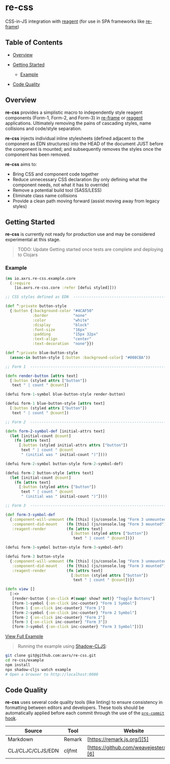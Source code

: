 # re-css

CSS-in-JS integration with [reagent][1] (for use in SPA frameworks like [re-frame][2])

## Table of Contents

-   [Overview](#overview)

-   [Getting Started](#getting-started)

    -   [Example](#example)

-   [Code Quality](#code-quality)

## Overview

**re-css** provides a simplistic macro to independently style reagent components (Form-1, Form-2, and Form-3) in [re-frame][2]
or [reagent][1] applications. Ultimately removing the pains of cascading styles, name collisions and code/style separation.

**re-css** injects individual inline stylesheets (defined adjacent to the component as EDN structures) into
the HEAD of the document JUST before the component is mounted; and subsequently removes the styles once the
component has been removed.

**re-css** aims to:

-   Bring CSS and component code together
-   Reduce unnecessary CSS declaration (by only defining what the component needs, not what it has to override)
-   Remove a potential build tool (SASS/LESS)
-   Eliminate class name collisions
-   Provide a clean path moving forward (assist moving away from legacy styles)

## Getting Started

**re-css** is currently not ready for production use and may be considered experimental at this stage.

> TODO: Update Getting started once tests are complete and deploying to Clojars

### Example

```clojure
(ns io.axrs.re-css.example.core
  (:require
    [io.axrs.re-css.core :refer [defui styled]]))

;; CSS styles defined as EDN  ---------------------------------------------------------------

(def ^:private button-style
  {:button {:background-color "#4CAF50"
            :border           "none"
            :color            "white"
            :display          "block"
            :font-size        "16px"
            :padding          "15px 32px"
            :text-align       "center"
            :text-decoration  "none"}})

(def ^:private blue-button-style
  (assoc-in button-style [:button :background-color] "#008CBA"))

;; Form 1  ----------------------------------------------------------------------------------

(defn render-button [attrs text]
  [:button (styled attrs ["button"])
   text " | count " @count])

(defui form-1-symbol blue-button-style render-button)

(defui form-1 blue-button-style [attrs text]
  [:button (styled attrs ["button"])
   text " | count " @count])

;; Form 2  ----------------------------------------------------------------------------------

(defn form-2-symbol-def [initial-attrs text]
  (let [initial-count @count]
    (fn [attrs text]
      [:button (styled initial-attrs attrs ["button"])
       text " | count " @count
       " (initial was " initial-count ")"])))

(defui form-2-symbol button-style form-2-symbol-def)

(defui form-2 button-style [attrs text]
  (let [initial-count @count]
    (fn [attrs text]
      [:button (styled attrs ["button"])
       text " | count " @count
       " (initial was " initial-count ")"])))

;; Form 3  ----------------------------------------------------------------------------------

(def form-3-symbol-def
  {:component-will-unmount (fn [this] (js/console.log "Form 3 unmounted"))
   :component-did-mount    (fn [this] (js/console.log "Form 3 mounted"))
   :reagent-render         (fn [attrs text]
                             [:button (styled attrs ["button"])
                              text " | count " @count])})

(defui form-3-symbol button-style form-3-symbol-def)

(defui form-3 button-style
  {:component-will-unmount (fn [this] (js/console.log "Form 3 unmounted"))
   :component-did-mount    (fn [this] (js/console.log "Form 3 mounted"))
   :reagent-render         (fn [attrs text]
                             [:button (styled attrs ["button"])
                              text " | count " @count])})

(defn view []
  [:<>
   [render-button {:on-click #(swap! show? not)} "Toggle Buttons"]
   [form-1-symbol {:on-click inc-counter} "Form 1 Symbol"]
   [form-1 {:on-click inc-counter} "Form 1"]
   [form-2-symbol {:on-click inc-counter} "Form 2 Symbol"]
   [form-2 {:on-click inc-counter} "Form 2"]
   [form-3 {:on-click inc-counter} "Form 3"])
   [form-3-symbol {:on-click inc-counter} "Form 3 Symbol"])])
```

[View Full Example][4]

> Running the example using [Shadow-CLJS][7]:

```bash
git clone git@github.com:axrs/re-css.git
cd re-css/example
npm install
npx shadow-cljs watch example
# Open a browser to http://localhost:8080
```

## Code Quality

**re-css** uses several code quality tools (like linting) to ensure consistency in formatting between editors and developers.
These tools should be automatically applied before each commit through the use of the [`pre-commit` hook][12].

| Source            | Tool   | Website                                    |
| ----------------- | ------ | ------------------------------------------ |
| Markdown          | Remark | [https://remark.js.org/][5]                |
| CLJ/CLJC/CLJS/EDN | cljfmt | [https://github.com/weavejester/cljfmt][6] |

[1]: https://github.com/reagent-project/reagent

[2]: https://github.com/Day8/re-frame

[4]: example/src/io/axrs/re_css/example/core.cljs

[5]: https://remark.js.org/

[6]: https://github.com/weavejester/cljfmt

[7]: http://shadow-cljs.org/

[8]: #overview

[9]: #getting-started

[10]: #example

[11]: #code-quality

[12]: githooks/pre-commit
